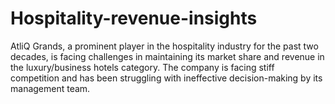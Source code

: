 # Hospitality-revenue-insights
AtliQ Grands, a prominent player in the hospitality industry for the past two decades, is facing challenges in maintaining its market share and revenue in the luxury/business hotels category. The company is facing stiff competition and has been struggling with ineffective decision-making by its management team. 
